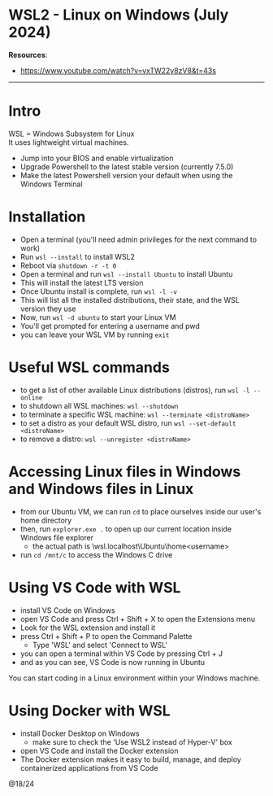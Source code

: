 # WSL2 - Linux on Windows (July 2024)

**Resources**:
- https://www.youtube.com/watch?v=vxTW22y8zV8&t=43s

---

# Intro 

WSL = Windows Subsystem for Linux  
It uses lightweight virtual machines.

- Jump into your BIOS and enable virtualization
- Upgrade Powershell to the latest stable version (currently 7.5.0)
- Make the latest Powershell version your default when using the Windows Terminal

# Installation

- Open a terminal (you'll need admin privileges for the next command to work)
- Run `wsl --install` to install WSL2
- Reboot via `shutdown -r -t 0`
- Open a terminal and run `wsl --install Ubuntu` to install Ubuntu
- This will install the latest LTS version
- Once Ubuntu install is complete, run `wsl -l -v`
- This will list all the installed distributions, their state, and the WSL version they use
- Now, run `wsl -d ubuntu` to start your Linux VM
- You'll get prompted for entering a username and pwd
- you can leave your WSL VM by running `exit`

# Useful WSL commands

- to get a list of other available Linux distributions (distros), run `wsl -l --online`
- to shutdown all WSL machines: `wsl --shutdown`
- to terminate a specific WSL machine: `wsl --terminate <distroName>`
- to set a distro as your default WSL distro, run `wsl --set-default <distroName>`
- to remove a distro: `wsl --unregister <distroName>`

# Accessing Linux files in Windows and Windows files in Linux

- from our Ubuntu VM, we can run `cd` to place ourselves inside our user's home directory
- then, run `explorer.exe .` to open up our current location inside Windows file explorer
  - the actual path is \\wsl.localhost\Ubuntu\home\<username>
- run `cd /mnt/c` to access the Windows C drive 

# Using VS Code with WSL

- install VS Code on Windows
- open VS Code and press Ctrl + Shift + X to open the Extensions menu
- Look for the WSL extension and install it
- press Ctrl + Shift + P to open the Command Palette
  - Type 'WSL' and select 'Connect to WSL'
- you can open a terminal within VS Code by pressing Ctrl + J
- and as you can see, VS Code is now running in Ubuntu

You can start coding in a Linux environment within your Windows machine.

# Using Docker with WSL

- install Docker Desktop on Windows
  - make sure to check the 'Use WSL2 instead of Hyper-V' box
- open VS Code and install the Docker extension
- The Docker extension makes it easy to build, manage, and deploy containerized applications from VS Code


@18/24
